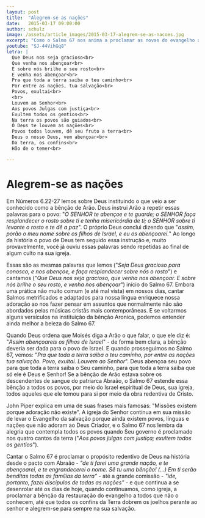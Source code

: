 ```yaml
---
layout: post
title:  "Alegrem-se as nações"
date:   2015-03-17 09:00:00
author: schulz
image: /assets/article_images/2015-03-17-alegrem-se-as-nacoes.jpg
excerpt: "Como o Salmo 67 nos anima a proclamar as novas do evangelho a todos os povos."
youtube: "SJ-44VihGq8"
letra: |
  Que Deus nos seja gracioso<br>
  Que venha nos abençoar<br>
  E sobre nós brilhe o seu rosto<br>
  E venha nos abençoar<br>
  Pra que toda a terra saiba o teu caminho<br>
  Por entre as nações, tua salvação<br>
  Povos, exultai<br>
  <br>
  Louvem ao Senhor<br>
  Aos povos Julgas com justiça<br>
  Exultem todos os gentios<br>
  Na terra os povos são guiados<br>
  Ó Deus te louvem as nações<br>
  Povos todos louvem, dê seu fruto a terra<br>
  Deus o nosso Deus, vem abençoar<br>
  Da terra, os confins<br>
  Hão de o temer<br>

---
```


# Alegrem-se as nações

Em Números 6.22-27 lemos sobre Deus instituindo o que veio a ser conhecido como a bênção de Arão. Deus instrui Arão a repetir essas palavras para o povo: "*O SENHOR te abençoe e te guarde; o SENHOR faça resplandecer o rosto sobre ti e tenha misericórdia de ti; o SENHOR sobre ti levante o rosto e te dê a paz*". O próprio Deus conclui dizendo que "*assim, porão o meu nome sobre os filhos de Israel, e eu os abençoarei.*" Ao longo da história o povo de Deus tem seguido essa instrução e, muito provavelmente, você já ouviu essas palavras sendo repetidas ao final de algum culto na sua igreja.

Essas são as mesmas palavras que lemos ("*Seja Deus gracioso para conosco, e nos abençoe, e faça resplandecer sobre nós o rosto*") e cantamos ("*Que Deus nos seja gracioso, que venha nos abençoar. E sobre nós brilhe o seu rosto, e venha nos abençoar*") início do Salmo 67. Embora uma prática não muito comum (e até mal vista) em nossos dias, cantar Salmos metrificados e adaptados para nossa língua enriquece nossa adoração ao nos fazer pensar em assuntos que normalmente não são abordados pelas músicas cristãs mais contemporâneas. E se voltarmos alguns versículos na instituição da bênção Aronica, podemos entender ainda melhor a beleza do Salmo 67.

Quando Deus ordena que Moisés diga a Arão o que falar, o que ele diz é: "*Assim abençoareis os filhos de Israel*" - de forma bem clara, a bênção deveria ser dada para o povo de Israel. E quando prosseguimos no Salmo 67, vemos: "*Pra que toda a terra saiba o teu caminho, por entre as nações tua salvação. Povo, exultai. Louvem ao Senhor*". Deus abençoa seu povo para que toda a terra saiba o Seu caminho, para que toda a terra saiba que só ele é Deus e Senhor! Se a bênção de Arão estava sobre os descendentes de sangue do patriarca Abraão, o Salmo 67 estende essa bênção a todos os povos, por meio do Israel espiritual de Deus, sua igreja, todos aqueles que ele tomou para si por meio da obra redentiva de Cristo.

John Piper explica em uma de suas frases mais famosas: "Missões existem porque adoração não existe". A igreja do Senhor continua em sua missão de levar o Evangelho da salvação porque ainda existem povos, línguas e nações que não adoram ao Deus Criador, e o Salmo 67 nos lembra da alegria que contempla todos os povos quando Seu governo é proclamado nos quatro cantos da terra ("*Aos povos julgas com justiça; exultem todos os gentios*").

Cantar o Salmo 67 é proclamar o propósito redentivo de Deus na história desde o pacto com Abraão -  *"de ti farei uma grande nação, e te abençoarei, e te engrandecerei o nome. Sê tu uma bênção! (...) Em ti serão benditas todas as famílias da terra"* - até a grande comissão - *"ide, portanto, fazei discípulos de todas as nações"* - e que continua a se desenrolar até os dias de hoje, quando continuamos, como igreja, a proclamar a bênção da restauração do evangelho a todos que não o conhecem, até que todos os confins da Terra dobrem os joelhos perante ao senhor e alegrem-se para sempre na sua salvação.

